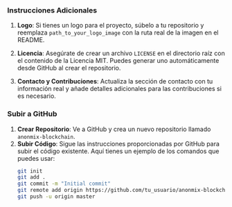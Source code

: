 
### Instrucciones Adicionales

1. **Logo**: Si tienes un logo para el proyecto, súbelo a tu repositorio y reemplaza `path_to_your_logo_image` con la ruta real de la imagen en el README.

2. **Licencia**: Asegúrate de crear un archivo `LICENSE` en el directorio raíz con el contenido de la Licencia MIT. Puedes generar uno automáticamente desde GitHub al crear el repositorio.

3. **Contacto y Contribuciones**: Actualiza la sección de contacto con tu información real y añade detalles adicionales para las contribuciones si es necesario.



### Subir a GitHub

1. **Crear Repositorio**: Ve a GitHub y crea un nuevo repositorio llamado `anonmix-blockchain`.
2. **Subir Código**: Sigue las instrucciones proporcionadas por GitHub para subir el código existente. Aquí tienes un ejemplo de los comandos que puedes usar:
   ```bash
   git init
   git add .
   git commit -m "Initial commit"
   git remote add origin https://github.com/tu_usuario/anonmix-blockchain.git
   git push -u origin master
